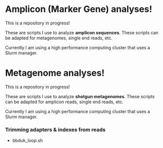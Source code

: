 # Amplicon (Marker Gene) analyses!

This is a repository in progress!

These are scripts I use to analyze **amplicon sequences**. These scripts can be adapted for metagenomes, single end reads, etc.

Currently I am using a high performance computing cluster that uses a Slurm manager. 
# Metagenome analyses!

This is a repository in progress!

These are scripts I use to analyze **shotgun metagenomes**. These scripts can be adapted for amplicon reads, single end reads, etc.

Currently I am using a high performance computing cluster that uses a Slurm manager. 

### Trimming adapters & indexes from reads

- bbduk_loop.sh

